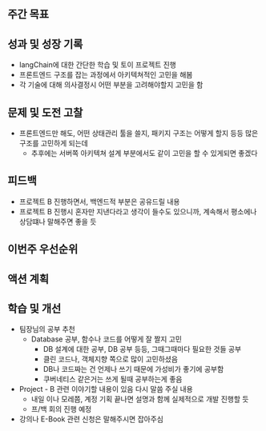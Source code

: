 ## 주간 목표


## 성과 및 성장 기록
- langChain에 대한 간단한 학습 및 토이 프로젝트 진행
- 프론트엔드 구조를 잡는 과정에서 아키텍쳐적인 고민을 해봄
- 각 기술에 대해 의사결정시 어떤 부분을 고려해야할지 고민을 함

## 문제 및 도전 고찰
- 프론트엔드만 해도, 어떤 상태관리 툴을 쓸지, 패키지 구조는 어떻게 할지 등등 많은 구조를 고민하게 되는데
	- 추후에는 서버쪽 아키텍쳐 설계 부분에서도 같이 고민을 할 수 있게되면 좋겠다


## 피드백
- 프로젝트 B 진행하면서, 백엔드적 부분은 공유드릴 내용
- 프로젝트 B 진행시 혼자만 지낸다라고 생각이 들수도 있으니까, 계속해서 평소에나 상담떄나 말해주면 좋을 듯

## 이번주 우선순위

## 액션 계획


## 학습 및 개선
- 팀장님의 공부 추천
  - Database 공부, 함수나 코드를 어떻게 잘 짤지 고민
	  - DB 설계에 대한 공부, DB 공부 등등, 그때그때마다 필요한 것들 공부
	  - 클린 코드나, 객체지향 쪽으로 많이 고민하셨음
	  - DB나 코드짜는 건 언제나 쓰기 때문에 가성비가 좋기에 공부함
	  - 쿠버네티스 같은거는 쓰게 될때 공부하는게 좋음
- Project - B 관련 이야기할 내용이 있음 다시 말씀 주실 내용
	- 내일 이나 모레쯤, 계정 기획 끝나면 설명과 함께 실제적으로 개발 진행할 듯
	- 프/백 회의 진행 예정
- 강의나 E-Book 관련 신청은 말해주시면 잡아주심